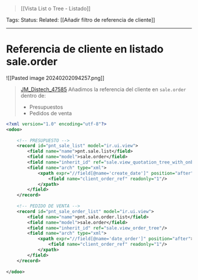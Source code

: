 > [[Vista List o Tree - Listado]]

Tags:
Status: 
Related: [[Añadir filtro de referencia de cliente]]

___

# Referencia de cliente en listado sale.order

![[Pasted image 20240202094257.png]]


>[JM_Distech_47585]()
> Añadimos la referencia del cliente en `sale.order` dentro de:
> - Presupuestos
> - Pedidos de venta

```xml
<?xml version="1.0" encoding="utf-8"?>  
<odoo>  
	
	<!-- PRESUPUESTO -->
    <record id="pnt_sale_list" model="ir.ui.view">  
        <field name="name">pnt.sale.list</field>  
        <field name="model">sale.order</field>  
        <field name="inherit_id" ref="sale.view_quotation_tree_with_onboarding"/>  
        <field name="arch" type="xml">  
            <xpath expr="//field[@name='create_date']" position="after">  
                <field name="client_order_ref" readonly="1"/>  
            </xpath>  
        </field>  
    </record>  
    
	<!-- PEDIDO DE VENTA -->
    <record id="pnt_sale_order_list" model="ir.ui.view">  
        <field name="name">pnt.sale.order.list</field>  
        <field name="model">sale.order</field>  
        <field name="inherit_id" ref="sale.view_order_tree"/>  
        <field name="arch" type="xml">  
            <xpath expr="//field[@name='date_order']" position="after">  
                <field name="client_order_ref" readonly="1"/>  
            </xpath>  
        </field>  
    </record>  
    
</odoo>
```



